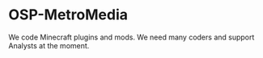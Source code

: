 # OSP-MetroMedia
We code Minecraft plugins and mods. We need many coders and support Analysts at the moment.
